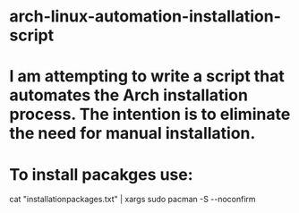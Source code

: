 # arch-linux-automation-installation-script
# I am attempting to write a script that automates the Arch installation process. The intention is to eliminate the need for manual installation.
# To install pacakges use:
cat "installationpackages.txt" | xargs sudo pacman -S --noconfirm
